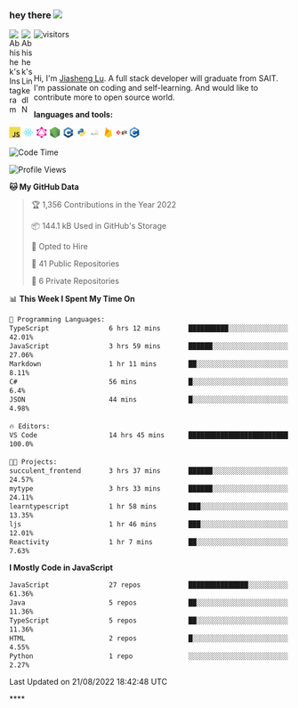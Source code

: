 ### hey there <img src="https://media.giphy.com/media/hvRJCLFzcasrR4ia7z/giphy.gif" width="25px">
<a href="https://www.instagram.com/jiashengluljs/">
  <img align="left" alt="Abhishek's Instagram" width="22px" src="https://raw.githubusercontent.com/hussainweb/hussainweb/main/icons/instagram.png" />
</a>
<a href="https://www.linkedin.com/in/jiashenglujob/">
  <img align="left" alt="Abhishek's LinkedIN" width="22px" src="https://raw.githubusercontent.com/peterthehan/peterthehan/master/assets/linkedin.svg" />
</a>

![visitors](https://visitor-badge.glitch.me/badge?page_id=jonsnowljs.visitor-badge&left_color=green&right_color=red)

<br />
<br />

Hi, I'm [Jiasheng Lu](https://jonsnowljs.github.io/portfolio/). A full stack developer will graduate from SAIT. I'm passionate on coding and self-learning. And would like to contribute more to open source world.

**languages and tools:**  

<code><img height="20" src="https://raw.githubusercontent.com/github/explore/80688e429a7d4ef2fca1e82350fe8e3517d3494d/topics/javascript/javascript.png"></code>
<code><img height="20" src="https://raw.githubusercontent.com/github/explore/80688e429a7d4ef2fca1e82350fe8e3517d3494d/topics/react/react.png"></code>
<code><img height="20" src="https://raw.githubusercontent.com/github/explore/5c058a388828bb5fde0bcafd4bc867b5bb3f26f3/topics/graphql/graphql.png"></code>
<code><img height="20" src="https://raw.githubusercontent.com/github/explore/80688e429a7d4ef2fca1e82350fe8e3517d3494d/topics/nodejs/nodejs.png"></code>
<code><img height="20" src="https://raw.githubusercontent.com/github/explore/80688e429a7d4ef2fca1e82350fe8e3517d3494d/topics/cpp/cpp.png"></code>
<code><img height="20" src="https://raw.githubusercontent.com/github/explore/80688e429a7d4ef2fca1e82350fe8e3517d3494d/topics/python/python.png"></code>
<code><img height="20" src="https://raw.githubusercontent.com/github/explore/80688e429a7d4ef2fca1e82350fe8e3517d3494d/topics/mysql/mysql.png"></code>
<code><img height="20" src="https://raw.githubusercontent.com/github/explore/80688e429a7d4ef2fca1e82350fe8e3517d3494d/topics/firebase/firebase.png"></code>
<code><img height="20" src="https://raw.githubusercontent.com/github/explore/80688e429a7d4ef2fca1e82350fe8e3517d3494d/topics/git/git.png"></code>
<code><img height="20" src="https://github.com/jonsnowljs/portfolio/blob/master/src/assets/img/skill/c.svg"></code>


<!--START_SECTION:waka-->
![Code Time](http://img.shields.io/badge/Code%20Time-684%20hrs%2018%20mins-blue)

![Profile Views](http://img.shields.io/badge/Profile%20Views-3-blue)

**🐱 My GitHub Data** 

> 🏆 1,356 Contributions in the Year 2022
 > 
> 📦 144.1 kB Used in GitHub's Storage 
 > 
> 💼 Opted to Hire
 > 
> 📜 41 Public Repositories 
 > 
> 🔑 6 Private Repositories  
 > 
📊 **This Week I Spent My Time On** 

```text
💬 Programming Languages: 
TypeScript               6 hrs 12 mins       ██████████░░░░░░░░░░░░░░░   42.01% 
JavaScript               3 hrs 59 mins       ██████░░░░░░░░░░░░░░░░░░░   27.06% 
Markdown                 1 hr 11 mins        ██░░░░░░░░░░░░░░░░░░░░░░░   8.11% 
C#                       56 mins             █░░░░░░░░░░░░░░░░░░░░░░░░   6.4% 
JSON                     44 mins             █░░░░░░░░░░░░░░░░░░░░░░░░   4.98%

🔥 Editors: 
VS Code                  14 hrs 45 mins      █████████████████████████   100.0%

🐱‍💻 Projects: 
succulent_frontend       3 hrs 37 mins       ██████░░░░░░░░░░░░░░░░░░░   24.57% 
mytype                   3 hrs 33 mins       ██████░░░░░░░░░░░░░░░░░░░   24.11% 
learntypescript          1 hr 58 mins        ███░░░░░░░░░░░░░░░░░░░░░░   13.35% 
ljs                      1 hr 46 mins        ███░░░░░░░░░░░░░░░░░░░░░░   12.01% 
Reactivity               1 hr 7 mins         ██░░░░░░░░░░░░░░░░░░░░░░░   7.63%

```

**I Mostly Code in JavaScript** 

```text
JavaScript               27 repos            ███████████████░░░░░░░░░░   61.36% 
Java                     5 repos             ██░░░░░░░░░░░░░░░░░░░░░░░   11.36% 
TypeScript               5 repos             ██░░░░░░░░░░░░░░░░░░░░░░░   11.36% 
HTML                     2 repos             █░░░░░░░░░░░░░░░░░░░░░░░░   4.55% 
Python                   1 repo              ░░░░░░░░░░░░░░░░░░░░░░░░░   2.27%

```



 Last Updated on 21/08/2022 18:42:48 UTC
<!--END_SECTION:waka-->****
